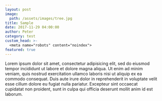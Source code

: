 ```yaml
---
layout: post
image: 
  path: /assets/images/tree.jpg
title: Sample
date: 2017-11-29 04:00:00
author: Peter
category: test
custom_head: >-
  <meta name="robots" content="noindex">
featured: true
---
```


<p>Lorem ipsum dolor sit amet, consectetur adipisicing elit, sed do eiusmod
tempor incididunt ut labore et dolore magna aliqua. Ut enim ad minim veniam,
quis nostrud exercitation ullamco laboris nisi ut aliquip ex ea commodo
consequat. Duis aute irure dolor in reprehenderit in voluptate velit esse
cillum dolore eu fugiat nulla pariatur. Excepteur sint occaecat cupidatat non
proident, sunt in culpa qui officia deserunt mollit anim id est laborum.</p>
